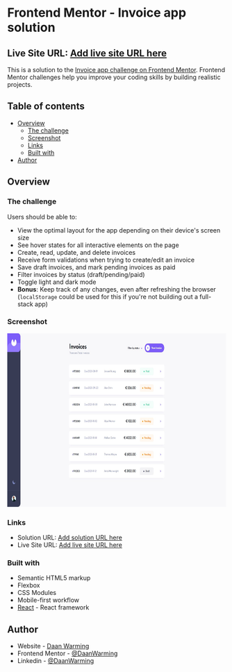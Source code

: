# Frontend Mentor - Invoice app solution

## Live Site URL: [Add live site URL here](https://your-live-site-url.com)

This is a solution to the [Invoice app challenge on Frontend Mentor](https://www.frontendmentor.io/challenges/invoice-app-i7KaLTQjl). Frontend Mentor challenges help you improve your coding skills by building realistic projects. 

## Table of contents

- [Overview](#overview)
  - [The challenge](#the-challenge)
  - [Screenshot](#screenshot)
  - [Links](#links)
  - [Built with](#built-with)
- [Author](#author)





## Overview

### The challenge

Users should be able to:

- View the optimal layout for the app depending on their device's screen size
- See hover states for all interactive elements on the page
- Create, read, update, and delete invoices
- Receive form validations when trying to create/edit an invoice
- Save draft invoices, and mark pending invoices as paid
- Filter invoices by status (draft/pending/paid)
- Toggle light and dark mode
- **Bonus**: Keep track of any changes, even after refreshing the browser (`localStorage` could be used for this if you're not building out a full-stack app)



### Screenshot
<img src="./src/assets/screen-shot.png" data-canonical-src="./src/assets/screen-shot.png" width="600" height="400" />



### Links

- Solution URL: [Add solution URL here](https://your-solution-url.com)
- Live Site URL: [Add live site URL here](https://your-live-site-url.com)



### Built with

- Semantic HTML5 markup
- Flexbox
- CSS Modules
- Mobile-first workflow
- [React](https://reactjs.org/) - React framework


## Author

- Website - [Daan Warming](https://www.your-site.com)
- Frontend Mentor - [@DaanWarming](https://www.frontendmentor.io/profile/yourusername)
- Linkedin - [@DaanWarming](https://www.linkedin.com/in/daan-warming-613932175/)

